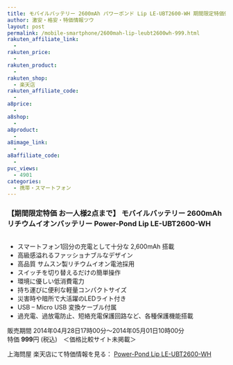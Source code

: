 ```yaml
---
title: モバイルバッテリー 2600mAh パワーポンド Lip LE-UBT2600-WH 期間限定特価999円！
author: 激安・格安・特価情報ツウ
layout: post
permalink: /mobile-smartphone/2600mah-lip-leubt2600wh-999.html
rakuten_affiliate_link:
  -
rakuten_price:
  -
rakuten_product:
  -
rakuten_shop:
  - 楽天店
rakuten_affiliate_code:
  -
a8price:
  -
a8shop:
  -
a8product:
  -
a8image_link:
  -
a8affiliate_code:
  -
pvc_views:
  - 4901
categories:
  - 携帯・スマートフォン
---
```

### 【期間限定特価 お一人様2点まで】 モバイルバッテリー 2600mAh リチウムイオンバッテリー Power-Pond Lip LE-UBT2600-WH

<div class="img-bg2 img_L">
  <a href="//hb.afl.rakuten.co.jp/hgc/032ab3e9.5b793415.039e5bec.4fa1c071/?pc=http%3a%2f%2fitem.rakuten.co.jp%2fdonya%2f10854%2f%3fscid%3daf_link_img&m=http%3a%2f%2fm.rakuten.co.jp%2fdonya%2fi%2f10931509%2f" target="_blank"><img src="//hbb.afl.rakuten.co.jp/hgb/?pc=http%3a%2f%2fthumbnail.image.rakuten.co.jp%2f%400_mall%2fdonya%2fcabinet%2fitem25%2f10854-0.jpg%3f_ex%3d128x128&m=http%3a%2f%2fthumbnail.image.rakuten.co.jp%2f%400_mall%2fdonya%2fcabinet%2fitem25%2f10854-0.jpg" border="0" title="" alt="" /></a>
</div>

<!--more-->

  * スマートフォン1回分の充電として十分な 2,600mAh 搭載
  * 高級感溢れるファッショナブルなデザイン
  * 高品質 サムスン製リチウムイオン電池採用
  * スイッチを切り替えるだけの簡単操作
  * 環境に優しい低消費電力
  * 持ち運びに便利な軽量コンパクトサイズ
  * 災害時や暗所で大活躍のLEDライト付き
  * USB &#8211; Micro USB 変換ケーブル付属
  * 過充電、過放電防止、短絡充電保護回路など、各種保護機能搭載

販売期間 2014年04月28日17時00分～2014年05月01日10時00分
<br clear="all" />特価 <span class="tokka-price"><strong>999</strong></span>円 (税込)　＜価格比較サイト未掲載＞

上海問屋 楽天店にて特価情報を見る： <a href="//hb.afl.rakuten.co.jp/hgc/032ab3e9.5b793415.039e5bec.4fa1c071/?pc=http%3a%2f%2fitem.rakuten.co.jp%2fdonya%2f10854%2f%3fscid%3daf_link_img&m=http%3a%2f%2fm.rakuten.co.jp%2fdonya%2fi%2f10931509%2f" target="_blank"><span class="fs150p">Power-Pond Lip LE-UBT2600-WH</span></a>
